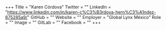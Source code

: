 +++
Title = "Karen Córdova"
Twitter = ""
LinkedIn = "https://www.linkedin.com/in/karen-c%C3%B3rdova-hern%C3%A1ndez-875285a9/"
GitHub = ""
Website = ""
Employer = "Global Lynx México"
Role = ""
Image = ""
GitLab = ""
Facebook = ""
+++
